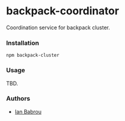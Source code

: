 backpack-coordinator
====

Coordination service for backpack cluster.

### Installation

```
npm backpack-cluster
```

### Usage

TBD.

### Authors

* [Ian Babrou](https://github.com/bobrik)

